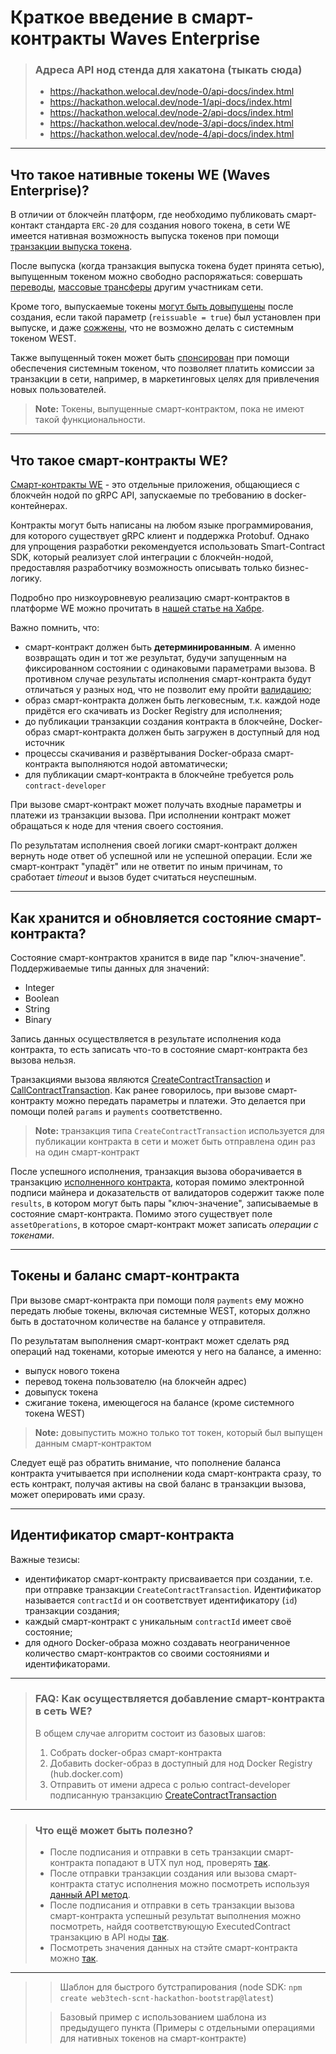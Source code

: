 # Краткое введение в смарт-контракты Waves Enterprise

> ### Адреса API нод стенда для хакатона (тыкать сюда)
>
>   * https://hackathon.welocal.dev/node-0/api-docs/index.html
>   * https://hackathon.welocal.dev/node-1/api-docs/index.html
>   * https://hackathon.welocal.dev/node-2/api-docs/index.html
>   * https://hackathon.welocal.dev/node-3/api-docs/index.html
>   * https://hackathon.welocal.dev/node-4/api-docs/index.html

***

## Что такое нативные токены WE (Waves Enterprise)?

В отличии от блокчейн платформ, где необходимо публиковать смарт-контакт стандарта `ERC-20` для создания нового токена, в сети WE имеется нативная возможность выпуска токенов при помощи [транзакции выпуска токена](https://docs.wavesenterprise.com/en/latest/description/transactions/tx-list.html#issue-transaction).

После выпуска (когда транзакция выпуска токена будет принята сетью), выпущенным токеном можно свободно распоряжаться: совершать [переводы](https://docs.wavesenterprise.com/en/latest/description/transactions/tx-list.html#issue-transaction), [массовые трансферы](https://docs.wavesenterprise.com/en/latest/description/transactions/tx-list.html#masstransfer-transaction) другим участникам сети.

Кроме того, выпускаемые токены [могут быть довыпущены](https://docs.wavesenterprise.com/en/latest/description/transactions/tx-list.html#reissue-transaction) после создания, если такой параметр (`reissuable = true`) был установлен при выпуске, и даже [сожжены](https://docs.wavesenterprise.com/en/latest/description/transactions/tx-list.html#burn-transaction), что не возможно делать с системным токеном WEST.

Также выпущенный токен может быть [спонсирован](https://docs.wavesenterprise.com/en/latest/description/transactions/tx-list.html#sponsorship-transaction) при помощи обеспечения системным токеном, что позволяет платить комиссии за транзакции в сети, например, в маркетинговых целях для привлечения новых пользователей.

> **Note:** Токены, выпущенные смарт-контрактом, пока не имеют такой функциональности.

***

## Что такое смарт-контракты WE?

[Смарт-контракты WE](https://docs.wavesenterprise.com/en/latest/description/docker-sc/sc-description.html#sc-description) - это отдельные приложения, общающиеся с блокчейн нодой по gRPC API, запускаемые по требованию в docker-контейнерах.

Контракты могут быть написаны на любом языке программирования, для которого существует gRPC клиент и поддержка Protobuf. Однако для упрощения разработки рекомендуется использовать Smart-Contract SDK, который реализует слой интеграции с блокчейн-нодой, предоставляя разработчику возможность описывать только бизнес-логику.

Подробно про низкоуровневую реализацию смарт-контрактов в платформе WE можно прочитать в [нашей статье на Хабре](https://habr.com/ru/company/web3_tech/blog/674086/).

Важно помнить, что:
* смарт-контракт должен быть **детерминированным**. А именно возвращать один и тот же результат, будучи запущенным на фиксированном состоянии с одинаковыми параметрами вызова. В противном случае результаты исполнения смарт-контракта будут отличаться у разных нод, что не позволит ему пройти [валидацию](https://docs.wavesenterprise.com/en/latest/description/docker-sc/sc-description.html#sc-validation);
* образ смарт-контракта должен быть легковесным, т.к. каждой ноде придётся его скачивать из Docker Registry для исполнения;
* до публикации транзакции создания контракта в блокчейне, Docker-образ смарт-контракта должен быть загружен в доступный для нод источник
* процессы скачивания и развёртывания Docker-образа смарт-контракта выполняются нодой автоматически;
* для публикации смарт-контракта в блокчейне требуется роль `contract-developer`

При вызове смарт-контракт может получать входные параметры и платежи из транзакции вызова. При исполнении контракт может обращаться к ноде для чтения своего состояния.

По результатам исполнения своей логики смарт-контракт должен вернуть ноде ответ об успешной или не успешной операции. Если же смарт-контракт "упадёт" или не ответит по иным причинам, то сработает *timeout* и вызов будет считаться неуспешным.


***

## Как хранится и обновляется состояние смарт-контракта?

Состояние смарт-контрактов хранится в виде пар "ключ-значение". Поддерживаемые типы данных для значений:
* Integer
* Boolean
* String
* Binary

Запись данных осуществляется в результате исполнения кода контракта, то есть записать что-то в состояние смарт-контракта без вызова нельзя.

Транзакциями вызова являются [CreateContractTransaction](https://docs.wavesenterprise.com/en/latest/description/transactions/tx-list.html#createcontract-transaction) и [CallContractTransaction](https://docs.wavesenterprise.com/en/latest/description/transactions/tx-list.html#callcontract-transaction). Как ранее говорилось, при вызове смарт-контракту можно передать параметры и платежи. Это делается при помощи полей `params` и `payments` соответственно.

> **Note:** транзакция типа `CreateContractTransaction` используется для публикации контракта в сети и может быть отправлена один раз на один смарт-контракт

После успешного исполнения, транзакция вызова оборачивается в транзакцию [исполненного контракта](https://docs.wavesenterprise.com/en/latest/description/transactions/tx-list.html#executed-contract), которая помимо электронной подписи майнера и доказательств от валидаторов содержит также поле `results`, в котором могут быть пары "ключ-значение", записываемые в состояние смарт-контракта. Помимо этого существует поле `assetOperations`, в которое смарт-контракт может записать *операции с токенами*.

***

## Токены и баланс смарт-контракта

При вызове смарт-контракта при помощи поля `payments` ему можно передать любые токены, включая системные WEST, которых должно быть в достаточном количестве на балансе у отправителя.

По результатам выполнения смарт-контракт может сделать ряд операций над токенами, которые имеются у него на балансе, а именно:
* выпуск нового токена
* перевод токена пользователю (на блокчейн адрес)
* довыпуск токена
* сжигание токена, имеющегося на балансе (кроме системного токена WEST)

> **Note:** довыпустить можно только тот токен, который был выпущен данным смарт-контрактом

Следует ещё раз обратить внимание, что пополнение баланса контракта учитывается при исполнении кода смарт-контракта сразу, то есть контракт, получая активы на свой баланс в транзакции вызова, может оперировать ими сразу.

***

## Идентификатор смарт-контракта

Важные тезисы:
* идентификатор смарт-контракту присваивается при создании, т.е. при отправке транзакции `CreateContractTransaction`. Идентификатор называется `contractId` и он соответствует идентификатору (`id`) транзакции создания;
* каждый смарт-контракт с уникальным `contractId` имеет своё состояние;
* для одного Docker-образа можно создавать неограниченное количество смарт-контрактов со своими состояниями и идентификаторами.

---

> ### FAQ: Как осуществляется добавление смарт-контракта в сеть WE?
>
> В общем случае алгоритм состоит из базовых шагов:
> 1. Собрать docker-образ смарт-контракта
> 2. Добавить docker-образ в доступный для нод Docker Registry (hub.docker.com)
> 3. Отправить от имени адреса с ролью contract-developer подписанную транзакцию [CreateContractTransaction](https://docs.wavesenterprise.com/en/latest/description/transactions/tx-list.html#create-contract)

***

> ### Что ещё может быть полезно?
>
> * После подписания и отправки в сеть транзакции смарт-контракта попадают в UTX пул нод, проверять [так](https://hackathon.welocal.dev/node-0/api-docs/index.html#/transactions/getUtxPoll).
> * После отправки транзакции создания или вызова смарт-контракта статус исполнения можно посмотреть используя [данный API метод](https://hackathon.welocal.dev/node-0/api-docs/index.html#/contracts/getContractStatusById).
> * После подписания и отправки в сеть транзакции вызова смарт-контракта успешный результат выполнения можно посмотреть, найдя соответствующую ExecutedContract транзакцию в API ноды [так](https://hackathon.welocal.dev/node-0/api-docs/index.html#/contracts/getExecutedTx).
> * Посмотреть значения данных на стэйте смарт-контракта можно [так](https://hackathon.welocal.dev/node-0/api-docs/index.html#/contracts/getKeysValuesByContractIdAndKey).

***

>> Шаблон для быстрого бутстрапирования (node SDK: `npm create web3tech-scnt-hackathon-bootstrap@latest`)
>
>> Базовый пример с использованием шаблона из предыдущего пункта (Примеры с отдельными операциями для нативных токенов на смарт-контракте)